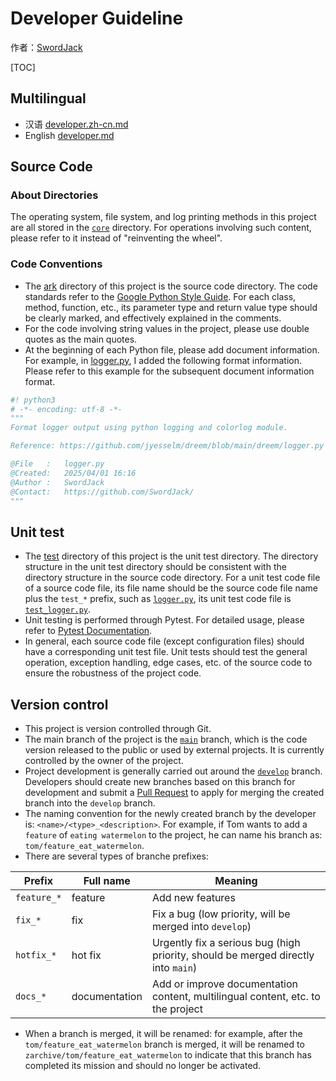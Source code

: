 # Developer Guideline

作者：[SwordJack](https://github.com/SwordJack)

[TOC]

## Multilingual

- 汉语 [developer.zh-cn.md](developer.zh-cn.md)
- English [developer.md](developer.md)

## Source Code

### About Directories

The operating system, file system, and log printing methods in this project are all stored in the [`core`](/ark/core/) directory. For operations involving such content, please refer to it instead of "reinventing the wheel".

### Code Conventions

- The [ark](/ark/) directory of this project is the source code directory. The code standards refer to the [Google Python Style Guide](https://google.github.io/styleguide/pyguide.html). For each class, method, function, etc., its parameter type and return value type should be clearly marked, and effectively explained in the comments.
- For the code involving string values ​​in the project, please use double quotes as the main quotes.
- At the beginning of each Python file, please add document information. For example, in [logger.py](/ark/core/logger.py), I added the following format information. Please refer to this example for the subsequent document information format.

```python
#! python3
# -*- encoding: utf-8 -*-
"""
Format logger output using python logging and colorlog module.

Reference: https://github.com/jyesselm/dreem/blob/main/dreem/logger.py

@File   :   logger.py
@Created:   2025/04/01 16:16
@Author :   SwordJack
@Contact:   https://github.com/SwordJack/
"""
```

## Unit test

- The [test](/test/) directory of this project is the unit test directory. The directory structure in the unit test directory should be consistent with the directory structure in the source code directory. For a unit test code file of a source code file, its file name should be the source code file name plus the `test_*` prefix, such as [`logger.py`](/ark/core/logger.py), its unit test code file is [`test_logger.py`](/test/core/test_logger.py).
- Unit testing is performed through Pytest. For detailed usage, please refer to [Pytest Documentation](https://docs.pytest.org/en/stable/).
- In general, each source code file (except configuration files) should have a corresponding unit test file. Unit tests should test the general operation, exception handling, edge cases, etc. of the source code to ensure the robustness of the project code.

## Version control

- This project is version controlled through Git.
- The main branch of the project is the [`main`](https://github.com/SwordJack/ARK/tree/main) branch, which is the code version released to the public or used by external projects. It is currently controlled by the owner of the project.
- Project development is generally carried out around the [`develop`](https://github.com/SwordJack/ARK/tree/develop) branch. Developers should create new branches based on this branch for development and submit a [Pull Request](https://github.com/SwordJack/ARK/pulls) to apply for merging the created branch into the `develop` branch.
- The naming convention for the newly created branch by the developer is: `<name>/<type>_<description>`. For example, if Tom wants to add a `feature` of `eating watermelon` to the project, he can name his branch as: `tom/feature_eat_watermelon`.
- There are several types of branche prefixes:

| Prefix      | Full name     | Meaning                                                                           |
| ----------- | ------------- | --------------------------------------------------------------------------------- |
| `feature_*` | feature       | Add new features                                                                  |
| `fix_*`     | fix           | Fix a bug (low priority, will be merged into `develop`)                           |
| `hotfix_*`  | hot fix       | Urgently fix a serious bug (high priority, should be merged directly into `main`) |
| `docs_*`    | documentation | Add or improve documentation content, multilingual content, etc. to the project   |

- When a branch is merged, it will be renamed: for example, after the `tom/feature_eat_watermelon` branch is merged, it will be renamed to `zarchive/tom/feature_eat_watermelon` to indicate that this branch has completed its mission and should no longer be activated.